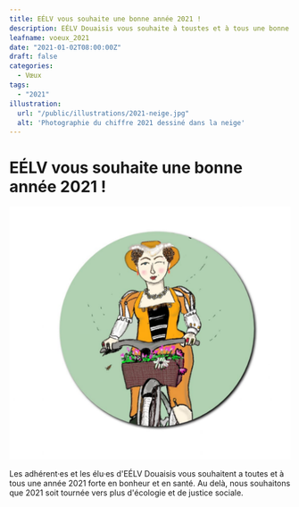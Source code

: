 ```yaml
---
title: EÉLV vous souhaite une bonne année 2021 !
description: EÉLV Douaisis vous souhaite à toustes et à tous une bonne année 2021 !
leafname: voeux_2021
date: "2021-01-02T08:00:00Z"
draft: false
categories:
  - Vœux
tags:
  - "2021"
illustration:
  url: "/public/illustrations/2021-neige.jpg"
  alt: 'Photographie du chiffre 2021 dessiné dans la neige'
---
```


# EÉLV vous souhaite une bonne année 2021 !

![Dessin de Marie Cagenon en vélo](/public/illustrations/mme-gayant-velo.png "🖼➡️")

Les adhérent·es et les élu·es d'EÉLV Douaisis vous souhaitent a toutes et à tous une année 2021 forte en bonheur et en santé. Au delà, nous souhaitons que 2021 soit tournée vers plus d'écologie et de justice sociale.
